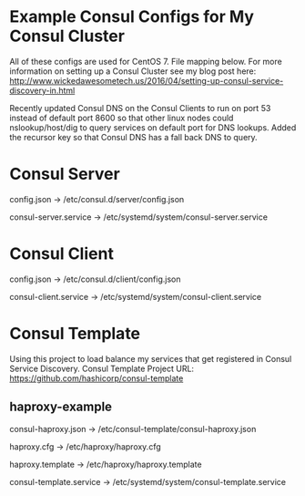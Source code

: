 # Example Consul Configs for My Consul Cluster
All of these configs are used for CentOS 7. File mapping below. For more information on setting up a Consul Cluster see my blog post here: http://www.wickedawesometech.us/2016/04/setting-up-consul-service-discovery-in.html

Recently updated Consul DNS on the Consul Clients to run on port 53 instead of default port 8600 so that other linux nodes could nslookup/host/dig to query services on default port for DNS lookups. Added the recursor key so that Consul DNS has a fall back DNS to query.

# Consul Server
config.json -> /etc/consul.d/server/config.json

consul-server.service -> /etc/systemd/system/consul-server.service

# Consul Client
config.json -> /etc/consul.d/client/config.json

consul-client.service -> /etc/systemd/system/consul-client.service

# Consul Template
Using this project to load balance my services that get registered in Consul Service Discovery. Consul Template Project URL: https://github.com/hashicorp/consul-template

## haproxy-example
consul-haproxy.json -> /etc/consul-template/consul-haproxy.json

haproxy.cfg -> /etc/haproxy/haproxy.cfg

haproxy.template -> /etc/haproxy/haproxy.template

consul-template.service -> /etc/systemd/system/consul-template.service
